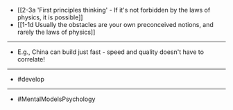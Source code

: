 - [[2-3a 'First principles thinking' - If it's not forbidden by the laws of physics, it is possible]]
- [[1-1d Usually the obstacles are your own preconceived notions, and rarely the laws of physics]]
---
- E.g., China can build just fast - speed and quality doesn't have to correlate!
---
- #develop
---
- #MentalModelsPsychology
